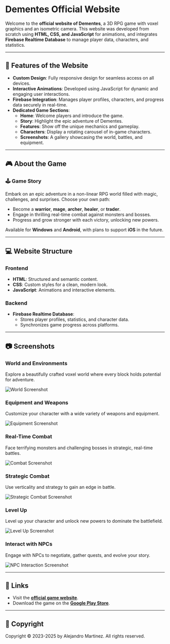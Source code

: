 # Dementes Official Website

Welcome to the **official website of Dementes**, a 3D RPG game with voxel graphics and an isometric camera. This website was developed from scratch using **HTML, CSS, and JavaScript** for animations, and integrates **Firebase Realtime Database** to manage player data, characters, and statistics.

---

## 🌟 Features of the Website

- **Custom Design**: Fully responsive design for seamless access on all devices.
- **Interactive Animations**: Developed using JavaScript for dynamic and engaging user interactions.
- **Firebase Integration**: Manages player profiles, characters, and progress data securely in real-time.
- **Dedicated Game Sections**:
  - **Home**: Welcome players and introduce the game.
  - **Story**: Highlight the epic adventure of Dementes.
  - **Features**: Show off the unique mechanics and gameplay.
  - **Characters**: Display a rotating carousel of in-game characters.
  - **Screenshots**: A gallery showcasing the world, battles, and equipment.

---

## 🎮 About the Game

### 🕹️ Game Story
Embark on an epic adventure in a non-linear RPG world filled with magic, challenges, and surprises. Choose your own path:
- Become a **warrior**, **mage**, **archer**, **healer**, or **trader**.
- Engage in thrilling real-time combat against monsters and bosses.
- Progress and grow stronger with each victory, unlocking new powers.

Available for **Windows** and **Android**, with plans to support **iOS** in the future.

---

## 💻 Website Structure

### **Frontend**
- **HTML**: Structured and semantic content.
- **CSS**: Custom styles for a clean, modern look.
- **JavaScript**: Animations and interactive elements.

### **Backend**
- **Firebase Realtime Database**:
  - Stores player profiles, statistics, and character data.
  - Synchronizes game progress across platforms.

---

## 📷 Screenshots

### World and Environments
Explore a beautifully crafted voxel world where every block holds potential for adventure.

![World Screenshot](images/world.png)

### Equipment and Weapons
Customize your character with a wide variety of weapons and equipment.

![Equipment Screenshot](images/equipment.png)

### Real-Time Combat
Face terrifying monsters and challenging bosses in strategic, real-time battles.

![Combat Screenshot](images/combat.png)

### Strategic Combat
Use verticality and strategy to gain an edge in battle.

![Strategic Combat Screenshot](images/strategic_combat.png)

### Level Up
Level up your character and unlock new powers to dominate the battlefield.

![Level Up Screenshot](images/level_up.png)

### Interact with NPCs
Engage with NPCs to negotiate, gather quests, and evolve your story.

![NPC Interaction Screenshot](images/npc_interaction.png)

---

## 🔗 Links
- Visit the **[official game website](https://dementesgame.com)**.
- Download the game on the **[Google Play Store](https://play.google.com/store/apps/details?id=com.CodesignProjects.Dementes)**.

---

## 📜 Copyright
Copyright © 2023-2025 by Alejandro Martinez. All rights reserved.

